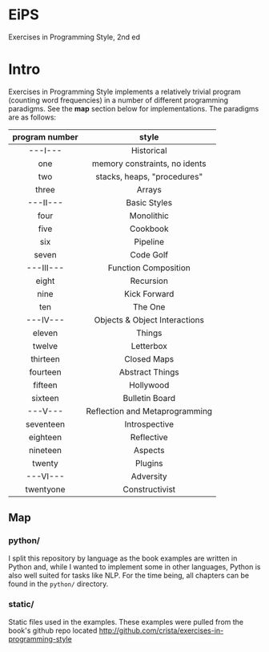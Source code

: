 # EiPS
Exercises in Programming Style, 2nd ed

# Intro
Exercises in Programming Style implements a relatively trivial program (counting word frequencies) in a number of different programming paradigms. See the **map** section below for implementations. The paradigms are as follows:

| program number |             style              |
|:--------------:|:------------------------------:|
|    ---I---     |           Historical           |
|      one       | memory constraints, no idents  |
|      two       |  stacks, heaps, "procedures"   |
|     three      |             Arrays             |
|    ---II---    |          Basic Styles          |
|      four      |           Monolithic           |
|      five      |            Cookbook            |
|      six       |            Pipeline            |
|     seven      |           Code Golf            |
|   ---III---    |      Function Composition      |
|     eight      |           Recursion            |
|      nine      |          Kick Forward          |
|      ten       |            The One             |
|    ---IV---    | Objects & Object Interactions  |
|     eleven     |             Things             |
|     twelve     |           Letterbox            |
|    thirteen    |          Closed Maps           |
|    fourteen    |        Abstract Things         |
|    fifteen     |           Hollywood            |
|    sixteen     |         Bulletin Board         |
|    ---V---     | Reflection and Metaprogramming |
|   seventeen    |         Introspective          |
|    eighteen    |           Reflective           |
|    nineteen    |            Aspects             |
|     twenty     |            Plugins             |
|    ---VI---    |           Adversity            |
|   twentyone    |         Constructivist         |

## Map
### python/
I split this repository by language as the book examples are written in Python and, while I wanted to implement some in other languages, Python is also well suited for tasks like NLP.
For the time being, all chapters can be found in the `python/` directory.

### static/
Static files used in the examples. These examples were pulled from the book's github repo located http://github.com/crista/exercises-in-programming-style
